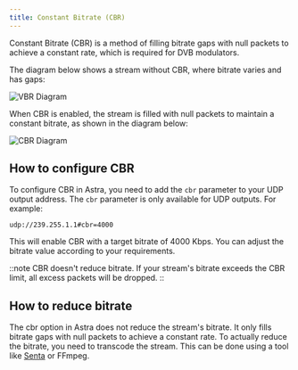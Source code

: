 ```yaml
---
title: Constant Bitrate (CBR)
---
```


Constant Bitrate (CBR) is a method of filling bitrate gaps with null packets to achieve a constant rate, which is required for DVB modulators.

The diagram below shows a stream without CBR, where bitrate varies and has gaps:

![VBR Diagram](https://cdn.cesbo.com/help/astra/delivery/udp/vbr.png)

When CBR is enabled, the stream is filled with null packets to maintain a constant bitrate, as shown in the diagram below:

![CBR Diagram](https://cdn.cesbo.com/help/astra/delivery/udp/cbr.png)

## How to configure CBR

To configure CBR in Astra, you need to add the `cbr` parameter to your UDP output address. The `cbr` parameter is only available for UDP outputs. For example:

`udp://239.255.1.1#cbr=4000`

This will enable CBR with a target bitrate of 4000 Kbps. You can adjust the bitrate value according to your requirements.

::note
CBR doesn't reduce bitrate. If your stream's bitrate exceeds the CBR limit, all excess packets will be dropped.
::

## How to reduce bitrate

The cbr option in Astra does not reduce the stream's bitrate. It only fills bitrate gaps with null packets to achieve a constant rate. To actually reduce the bitrate, you need to transcode the stream. This can be done using a tool like [Senta](https://senta.tv) or FFmpeg.
